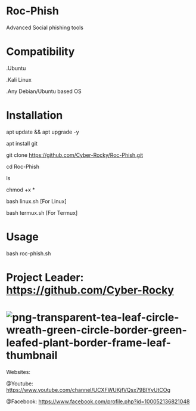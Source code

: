 # Roc-Phish

Advanced Social phishing tools

# Compatibility

.Ubuntu

.Kali Linux

.Any Debian/Ubuntu based OS

# Installation

apt update && apt upgrade -y

apt install git

git clone https://github.com/Cyber-Rocky/Roc-Phish.git

cd Roc-Phish

ls

chmod +x *

bash linux.sh  [For Linux]

bash termux.sh [For Termux]

# Usage

bash roc-phish.sh

# Project Leader: https://github.com/Cyber-Rocky

# ![png-transparent-tea-leaf-circle-wreath-green-circle-border-green-leafed-plant-border-frame-leaf-thumbnail](https://user-images.githubusercontent.com/87198872/128906858-e561d585-ed91-4c12-bc2f-bb54aa8e533d.png)
Websites:

@Youtube: https://www.youtube.com/channel/UCXFWUKjfVQsx79BIYyUtCOg

@Facebook: https://www.facebook.com/profile.php?id=100052136821048
